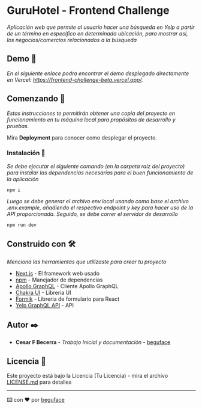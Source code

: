 # GuruHotel - Frontend Challenge

_Aplicación web que permite al usuario hacer una búsqueda en Yelp a partir de un término en especifico en determinada ubicación, para mostrar asi, los negocios/comercios relacionados a la búsqueda_

## Demo 👾

_En el siguiente enlace podra encontrar el demo desplegado directamente en Vercel: https://frontend-challenge-beta.vercel.app/._

## Comenzando 🚀

_Estas instrucciones te permitirán obtener una copia del proyecto en funcionamiento en tu máquina local para propósitos de desarrollo y pruebas._

Mira **Deployment** para conocer como desplegar el proyecto.

### Instalación 🔧

_Se debe ejecutar el siguiente comando (en la carpeta raiz del proyecto) para instalar las dependencias necesarias para el buen funcionamiento de la aplicación_

```
npm i

```

_Luego se debe generar el archivo env.local usando como base el archivo .env.example, añadiendo el respectivo endpoint y key para hacer uso de la API proporcionada. Seguido, se debe correr el servidor de desarrollo_

```
npm run dev

```

## Construido con 🛠️

_Menciona las herramientas que utilizaste para crear tu proyecto_

- [Next.js](https://nextjs.org/docs/getting-started) - El framework web usado
- [npm](https://docs.npmjs.com/) - Manejador de dependencias
- [Apollo GraphQL](https://www.apollographql.com/docs/) - Cliente Apollo GraphQL
- [Chakra UI](https://chakra-ui.com/docs/getting-started) - Libreria UI
- [Formik](https://formik.org/docs/overview) - Libreria de formulario para React
- [Yelp GraphQL API](https://www.yelp.com/developers) - API

## Autor ✒️

- **Cesar F Becerra** - _Trabajo Inicial y documentación_ - [beguface](https://github.com/beguface)

## Licencia 📄

Este proyecto está bajo la Licencia (Tu Licencia) - mira el archivo [LICENSE.md](LICENSE.md) para detalles

---

⌨️ con ❤️ por [beguface](https://github.com/beguface)
